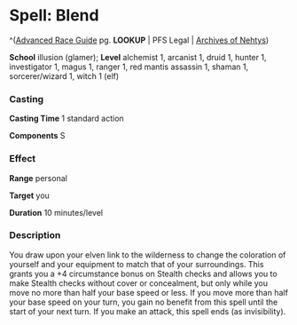 # Spell: Blend

^([Advanced Race Guide][ss-blend] pg. **LOOKUP** | PFS Legal | [Archives of Nehtys][sn-blend])

**School** illusion (glamer); **Level** alchemist 1, arcanist 1, druid 1, hunter 1, investigator 1, magus 1, ranger 1, red mantis assassin 1, shaman 1, sorcerer/wizard 1, witch 1 (elf)

### Casting

**Casting Time** 1 standard action  

**Components** S

### Effect

**Range** personal  

**Target** you  

**Duration** 10 minutes/level

### Description

You draw upon your elven link to the wilderness to change the coloration of yourself and your equipment to match that of your surroundings. This grants you a +4 circumstance bonus on Stealth checks and allows you to make Stealth checks without cover or concealment, but only while you move no more than half your base speed or less. If you move more than half your base speed on your turn, you gain no benefit from this spell until the start of your next turn. If you make an attack, this spell ends (as invisibility).

[ss-blend]: http://paizo.com/products/btpy8rv2
[sn-blend]: http://www.archivesofnethys.com/SpellDisplay.aspx?ItemName=Blend